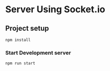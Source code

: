 # Server Using Socket.io

## Project setup
```
npm install
```

### Start Development server
```
npm run start
```
